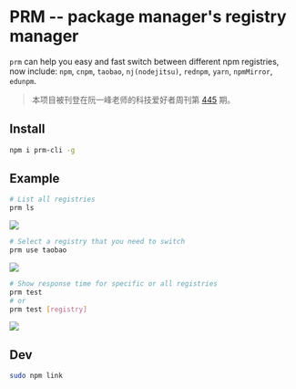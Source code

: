 # PRM -- package manager's registry manager

`prm` can help you easy and fast switch between different npm registries,
now include: `npm`, `cnpm`, `taobao`, `nj(nodejitsu)`, `rednpm`, `yarn`, `npmMirror`, `edunpm`.  

> 本项目被刊登在阮一峰老师的科技爱好者周刊第 [445](https://www.ruanyifeng.com/blog/2023/03/weekly-issue-245.html) 期。

## Install

```sh
npm i prm-cli -g
```

## Example

```sh
# List all registries
prm ls
```

![](https://assets.fedtop.com/picbed/202208291120504.png)

```sh
# Select a registry that you need to switch
prm use taobao
```

![](https://assets.fedtop.com/picbed/202208291122544.png)

```sh
# Show response time for specific or all registries
prm test
# or
prm test [registry]
```

![](https://assets.fedtop.com/picbed/202208291517751.png)

## Dev

```sh
sudo npm link
```
